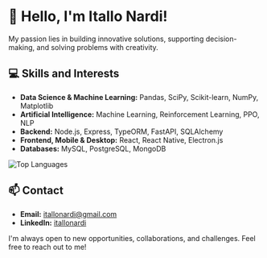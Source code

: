 # 👋 Hello, I'm Itallo Nardi!

My passion lies in building innovative solutions, supporting decision-making, and solving problems with creativity.

## 💻 Skills and Interests

  - **Data Science & Machine Learning:** Pandas, SciPy, Scikit-learn, NumPy, Matplotlib
  - **Artificial Intelligence:** Machine Learning, Reinforcement Learning, PPO, NLP
  - **Backend:** Node.js, Express, TypeORM, FastAPI, SQLAlchemy
  - **Frontend, Mobile & Desktop:** React, React Native, Electron.js
  - **Databases:** MySQL, PostgreSQL, MongoDB

![Top Languages](https://github-readme-stats.vercel.app/api/top-langs/?username=itallonardi&layout=compact&theme=radical)

## 📫 Contact

- **Email:** [itallonardi@gmail.com](mailto:itallonardi@gmail.com)
- **LinkedIn:** [itallonardi](https://www.linkedin.com/in/itallonardi)

I'm always open to new opportunities, collaborations, and challenges. Feel free to reach out to me!
